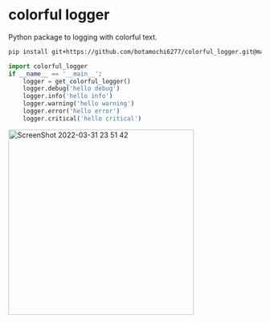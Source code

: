 # colorful logger

Python package to logging with colorful text.

```bash
pip install git+https://github.com/botamochi6277/colorful_logger.git@main
```

```python
import colorful_logger
if __name__ == '__main__':
    logger = get_colorful_logger()
    logger.debug('hello debug')
    logger.info('hello info')
    logger.warning('hello warning')
    logger.error('hello error')
    logger.critical('hello critical')
```

<img width="369" alt="ScreenShot 2022-03-31 23 51 42" src="https://user-images.githubusercontent.com/14128408/161085283-3c8aec68-abea-4057-9202-a8ae3ac3c50b.png">
